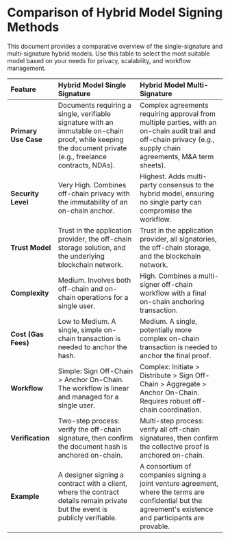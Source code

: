 # Comparison of Hybrid Model Signing Methods

This document provides a comparative overview of the single-signature and multi-signature hybrid models. Use this table to select the most suitable model based on your needs for privacy, scalability, and workflow management.

| Feature | Hybrid Model Single Signature | Hybrid Model Multi-Signature |
| :--- | :--- | :--- |
| **Primary Use Case** | Documents requiring a single, verifiable signature with an immutable on-chain proof, while keeping the document private (e.g., freelance contracts, NDAs). | Complex agreements requiring approval from multiple parties, with an on-chain audit trail and off-chain privacy (e.g., supply chain agreements, M&A term sheets). |
| **Security Level** | Very High. Combines off-chain privacy with the immutability of an on-chain anchor. | Highest. Adds multi-party consensus to the hybrid model, ensuring no single party can compromise the workflow. |
| **Trust Model** | Trust in the application provider, the off-chain storage solution, and the underlying blockchain network. | Trust in the application provider, all signatories, the off-chain storage, and the blockchain network. |
| **Complexity** | Medium. Involves both off-chain and on-chain operations for a single user. | High. Combines a multi-signer off-chain workflow with a final on-chain anchoring transaction. |
| **Cost (Gas Fees)** | Low to Medium. A single, simple on-chain transaction is needed to anchor the hash. | Medium. A single, potentially more complex on-chain transaction is needed to anchor the final proof. |
| **Workflow** | Simple: Sign Off-Chain > Anchor On-Chain. The workflow is linear and managed for a single user. | Complex: Initiate > Distribute > Sign Off-Chain > Aggregate > Anchor On-Chain. Requires robust off-chain coordination. |
| **Verification** | Two-step process: verify the off-chain signature, then confirm the document hash is anchored on-chain. | Multi-step process: verify all off-chain signatures, then confirm the collective proof is anchored on-chain. |
| **Example** | A designer signing a contract with a client, where the contract details remain private but the event is publicly verifiable. | A consortium of companies signing a joint venture agreement, where the terms are confidential but the agreement's existence and participants are provable. |